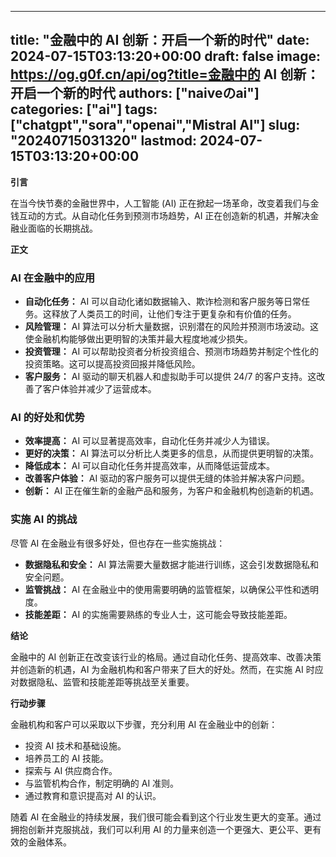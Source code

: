 
---
title: "金融中的 AI 创新：开启一个新的时代"
date: 2024-07-15T03:13:20+00:00
draft: false
image: https://og.g0f.cn/api/og?title=金融中的 AI 创新：开启一个新的时代
authors: ["naiveのai"]
categories: ["ai"]
tags: ["chatgpt","sora","openai","Mistral AI"]
slug: "20240715031320"
lastmod: 2024-07-15T03:13:20+00:00
---
**引言**

在当今快节奏的金融世界中，人工智能 (AI) 正在掀起一场革命，改变着我们与金钱互动的方式。从自动化任务到预测市场趋势，AI 正在创造新的机遇，并解决金融业面临的长期挑战。

**正文**

### AI 在金融中的应用

- **自动化任务：** AI 可以自动化诸如数据输入、欺诈检测和客户服务等日常任务。这释放了人类员工的时间，让他们专注于更复杂和有价值的任务。
- **风险管理：** AI 算法可以分析大量数据，识别潜在的风险并预测市场波动。这使金融机构能够做出更明智的决策并最大程度地减少损失。
- **投资管理：** AI 可以帮助投资者分析投资组合、预测市场趋势并制定个性化的投资策略。这可以提高投资回报并降低风险。
- **客户服务：** AI 驱动的聊天机器人和虚拟助手可以提供 24/7 的客户支持。这改善了客户体验并减少了运营成本。

### AI 的好处和优势

- **效率提高：** AI 可以显著提高效率，自动化任务并减少人为错误。
- **更好的决策：** AI 算法可以分析比人类更多的信息，从而提供更明智的决策。
- **降低成本：** AI 可以自动化任务并提高效率，从而降低运营成本。
- **改善客户体验：** AI 驱动的客户服务可以提供无缝的体验并解决客户问题。
- **创新：** AI 正在催生新的金融产品和服务，为客户和金融机构创造新的机遇。

### 实施 AI 的挑战

尽管 AI 在金融业有很多好处，但也存在一些实施挑战：

- **数据隐私和安全：** AI 算法需要大量数据才能进行训练，这会引发数据隐私和安全问题。
- **监管挑战：** AI 在金融业中的使用需要明确的监管框架，以确保公平性和透明度。
- **技能差距：** AI 的实施需要熟练的专业人士，这可能会导致技能差距。

**结论**

金融中的 AI 创新正在改变该行业的格局。通过自动化任务、提高效率、改善决策并创造新的机遇，AI 为金融机构和客户带来了巨大的好处。然而，在实施 AI 时应对数据隐私、监管和技能差距等挑战至关重要。

**行动步骤**

金融机构和客户可以采取以下步骤，充分利用 AI 在金融业中的创新：

- 投资 AI 技术和基础设施。
- 培养员工的 AI 技能。
- 探索与 AI 供应商合作。
- 与监管机构合作，制定明确的 AI 准则。
- 通过教育和意识提高对 AI 的认识。

随着 AI 在金融业的持续发展，我们很可能会看到这个行业发生更大的变革。通过拥抱创新并克服挑战，我们可以利用 AI 的力量来创造一个更强大、更公平、更有效的金融体系。